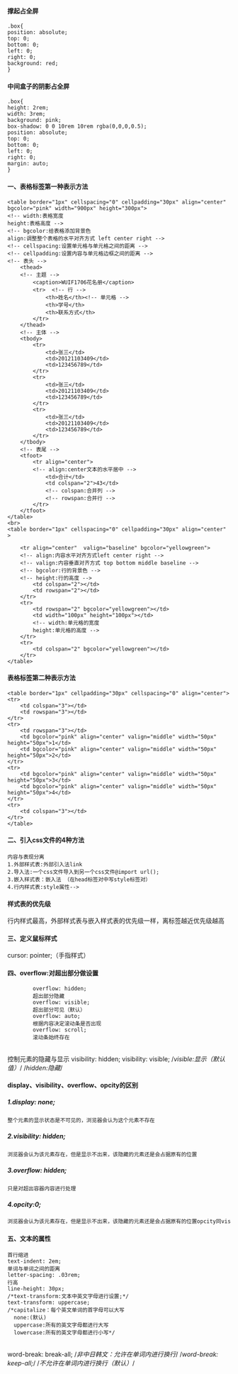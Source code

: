 #### 撑起占全屏

	.box{
	position: absolute;
	top: 0;
	bottom: 0;
	left: 0;
	right: 0;
	background: red;
	}
#### 中间盒子的阴影占全屏

	.box{
	height: 2rem;
	width: 3rem;
	background: pink;
	box-shadow: 0 0 10rem 10rem rgba(0,0,0,0.5);
	position: absolute;
	top: 0;
	bottom: 0;
	left: 0;
	right: 0;
	margin: auto;
	}


#### 一、表格标签第一种表示方法

```
<table border="1px" cellspacing="0" cellpadding="30px" align="center" bgcolor="pink" width="900px" height="300px">
<!-- width:表格宽度
height:表格高度 -->
<!-- bgcolor:给表格添加背景色
align:调整整个表格的水平对齐方式 left center right -->
<!-- cellspacing:设置单元格与单元格之间的距离 -->
<!-- cellpadding:设置内容与单元格边框之间的距离 -->
<!-- 表头 -->
	<thead>
	<!-- 主题 -->
		<caption>WUIF1706花名册</caption>
		<tr>  <!-- 行 -->
			<th>姓名</th><!-- 单元格 -->
			<th>学号</th>
			<th>联系方式</th>
		</tr>
	</thead>
	<!-- 主体 -->
	<tbody>
		<tr>
			<td>张三</td>
			<td>20121103409</td>
			<td>123456789</td>
		</tr>
		<tr>
			<td>张三</td>
			<td>20121103409</td>
			<td>123456789</td>
		</tr>
		<tr>
			<td>张三</td>
			<td>20121103409</td>
			<td>123456789</td>
		</tr>
	</tbody>
	<!-- 表尾 -->
	<tfoot>
		<tr align="center">
		<!-- align:center文本的水平居中 -->
			<td>合计</td>
			<td colspan="2">43</td>
			<!-- colspan:合并列 -->
			<!-- rowspan:合并行 -->
		</tr>
	</tfoot>
</table>
<br>
<table border="1px" cellspacing="0" cellpadding="30px" align="center" >

	<tr align="center"  valign="baseline" bgcolor="yellowgreen">
	<!-- align:内容水平对齐方式left center right -->
    <!-- valign:内容垂直对齐方式 top bottom middle baseline -->
    <!-- bgcolor:行的背景色 -->
    <!-- height:行的高度 -->
		<td colspan="2"></td>
		<td rowspan="2"></td>
	</tr>
	<tr>
		<td rowspan="2" bgcolor="yellowgreen"></td>
		<td width="100px" height="100px"></td>
		<!-- width:单元格的宽度
		height:单元格的高度 -->
	</tr>
	<tr>
		<td colspan="2" bgcolor="yellowgreen"></td>  	
	</tr>
</table>
```
#### 表格标签第二种表示方法

	<table border="1px" cellpadding="30px" cellspacing="0" align="center">
	<tr>
		<td colspan="3"></td>
		<td rowspan="3"></td>
	</tr>
	<tr>
		<td rowspan="3"></td>
		<td bgcolor="pink" align="center" valign="middle" width="50px" height="50px">1</td>
		<td bgcolor="pink" align="center" valign="middle" width="50px" height="50px">2</td>
	</tr>
	<tr>
		<td bgcolor="pink" align="center" valign="middle" width="50px" height="50px">3</td>
		<td bgcolor="pink" align="center" valign="middle" width="50px" height="50px">4</td>
	</tr>
	<tr>
		<td colspan="3"></td>
	</tr>
	</table>
#### 二、引入css文件的4种方法

	内容与表现分离 
	1.外部样式表:外部引入法link
	2.导入法:一个css文件导入到另一个css文件@import url();
	3.嵌入样式表：嵌入法 （在head标签对中写style标签对）
	4.行内样式表:style属性-->

#### 样式表的优先级

行内样式最高，外部样式表与嵌入样式表的优先级一样，离标签越近优先级越高 

#### 三、定义鼠标样式

cursor: pointer;（手指样式）

#### 四、overflow:对超出部分做设置

			overflow: hidden;
			超出部分隐藏
			overflow: visible;
			超出部分可见（默认）
			overflow: auto;
			根据内容决定滚动条是否出现
			overflow: scroll;
	        滚动条始终存在


​	        
	        控制元素的隐藏与显示
	        visibility: hidden;
		    visibility: visible;
		            /*visible:显示（默认值）*/
		            /*hidden:隐藏*/	            	    
#### display、visibility、overflow、opcity的区别

##### 1.display: none;

	整个元素的显示状态是不可见的，浏览器会认为这个元素不存在

##### 2.visibility: hidden;

	浏览器会认为该元素存在，但是显示不出来，该隐藏的元素还是会占据原有的位置

##### 3.overflow: hidden;

	只是对超出容器内容进行处理

##### 4.opcity:0;

```html
浏览器会认为该元素存在，但是显示不出来，该隐藏的元素还是会占据原有的位置opcity同visibility一样，0隐藏，1显示
```

#### 五、文本的属性

	首行缩进
	text-indent: 2em;
	单词与单词之间的距离
	letter-spacing: .03rem;
	行高
	line-height: 30px;
	/*text-transform:文本中英文字母进行设置;*/
	text-transform: uppercase;
	/*capitalize：每个英文单词的首字母可以大写
	  none:(默认)
	  uppercase:所有的英文字母都进行大写
	  lowercase:所有的英文字母都进行小写*/


​	
	word-break: break-all;
	/*非中日韩文：允许在单词内进行换行*/
	/*word-break: keep-all;*/
	/*不允许在单词内进行换行（默认）*/